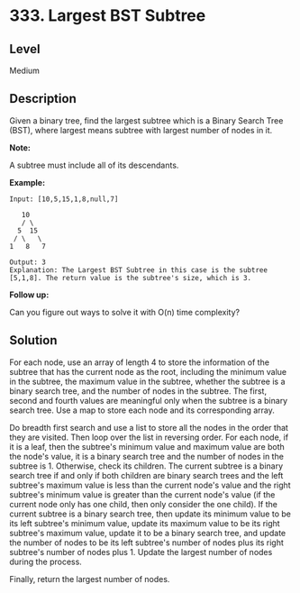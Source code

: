 # 333. Largest BST Subtree
## Level
Medium

## Description
Given a binary tree, find the largest subtree which is a Binary Search Tree (BST), where largest means subtree with largest number of nodes in it.

**Note:**

A subtree must include all of its descendants.

**Example:**
```
Input: [10,5,15,1,8,null,7]

   10 
   / \ 
  5  15 
 / \   \ 
1   8   7

Output: 3
Explanation: The Largest BST Subtree in this case is the subtree [5,1,8]. The return value is the subtree's size, which is 3.
```

**Follow up:**

Can you figure out ways to solve it with O(n) time complexity?

## Solution
For each node, use an array of length 4 to store the information of the subtree that has the current node as the root, including the minimum value in the subtree, the maximum value in the subtree, whether the subtree is a binary search tree, and the number of nodes in the subtree. The first, second and fourth values are meaningful only when the subtree is a binary search tree. Use a map to store each node and its corresponding array.

Do breadth first search and use a list to store all the nodes in the order that they are visited. Then loop over the list in reversing order. For each node, if it is a leaf, then the subtree's minimum value and maximum value are both the node's value, it is a binary search tree and the number of nodes in the subtree is 1. Otherwise, check its children. The current subtree is a binary search tree if and only if both children are binary search trees and the left subtree's maximum value is less than the current node's value and the right subtree's minimum value is greater than the current node's value (if the current node only has one child, then only consider the one child). If the current subtree is a binary search tree, then update its minimum value to be its left subtree's minimum value, update its maximum value to be its right subtree's maximum value, update it to be a binary search tree, and update the number of nodes to be its left subtree's number of nodes plus its right subtree's number of nodes plus 1. Update the largest number of nodes during the process.

Finally, return the largest number of nodes.
